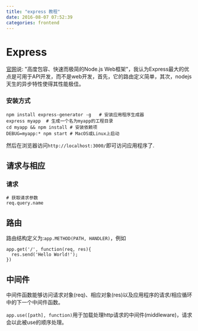 ```yaml
---
title: "express 教程"
date: 2016-08-07 07:52:39
categories: frontend
---
```

#  Express

[官网](http://expressjs.com/zh-cn/)说: "高度包容、快速而极简的Node.js Web框架"，我认为Express最大的优点是可用于API开发，而不是web开发，首先，它的路由定义简单，其次，nodejs天生的异步特性使得其性能极佳。

### 安装方式

```
npm install express-generator -g   # 安装应用程序生成器
express myapp  # 生成一个名为myapp的工程目录
cd myapp && npm install # 安装依赖项
DEBUG=myapp:* npm start # MacOS或Linux上启动
```

然后在浏览器访问`http://localhost:3000/`即可访问应用程序了.

## 请求与相应

### 请求

``` 
# 获取请求参数
req.query.name
```

## 路由

路由结构定义为:`app.METHOD(PATH, HANDLER)`，例如

```app
app.get('/', function(req, res){
  res.send('Hello World!');
})
```

## 中间件

中间件函数能够访问请求对象(req)、相应对象(res)以及应用程序的请求/相应循环中的下一个中间件函数。

`app.use([path], function)`用于加载处理http请求的中间件(middleware)，请求会以此被use的顺序处理。